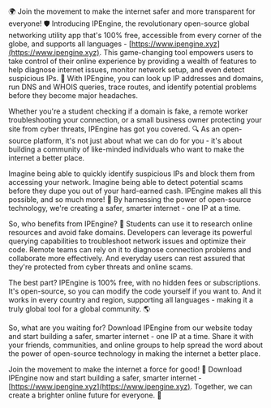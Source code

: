 🌍 Join the movement to make the internet safer and more transparent for everyone! 🛡️ Introducing IPEngine, the revolutionary open-source global networking utility app that's 100% free, accessible from every corner of the globe, and supports all languages - [https://www.ipengine.xyz](https://www.ipengine.xyz). This game-changing tool empowers users to take control of their online experience by providing a wealth of features to help diagnose internet issues, monitor network setup, and even detect suspicious IPs. 📡 With IPEngine, you can look up IP addresses and domains, run DNS and WHOIS queries, trace routes, and identify potential problems before they become major headaches.

Whether you're a student checking if a domain is fake, a remote worker troubleshooting your connection, or a small business owner protecting your site from cyber threats, IPEngine has got you covered. 🔍 As an open-source platform, it's not just about what we can do for you - it's about building a community of like-minded individuals who want to make the internet a better place.

Imagine being able to quickly identify suspicious IPs and block them from accessing your network. Imagine being able to detect potential scams before they dupe you out of your hard-earned cash. IPEngine makes all this possible, and so much more! 🚀 By harnessing the power of open-source technology, we're creating a safer, smarter internet - one IP at a time.

So, who benefits from IPEngine? 🤔 Students can use it to research online resources and avoid fake domains. Developers can leverage its powerful querying capabilities to troubleshoot network issues and optimize their code. Remote teams can rely on it to diagnose connection problems and collaborate more effectively. And everyday users can rest assured that they're protected from cyber threats and online scams.

The best part? IPEngine is 100% free, with no hidden fees or subscriptions. It's open-source, so you can modify the code yourself if you want to. And it works in every country and region, supporting all languages - making it a truly global tool for a global community. 🌎

So, what are you waiting for? Download IPEngine from our website today and start building a safer, smarter internet - one IP at a time. Share it with your friends, communities, and online groups to help spread the word about the power of open-source technology in making the internet a better place.

Join the movement to make the internet a force for good! 🌟 Download IPEngine now and start building a safer, smarter internet - [https://www.ipengine.xyz](https://www.ipengine.xyz). Together, we can create a brighter online future for everyone. 💪